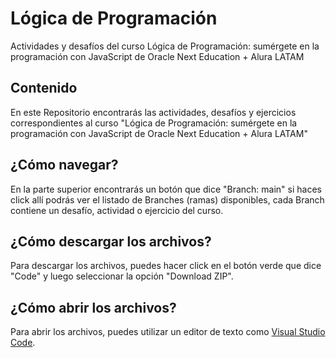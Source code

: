 # Lógica de Programación
 Actividades y desafíos del curso Lógica de Programación: sumérgete en la programación con JavaScript de Oracle Next Education + Alura LATAM

## Contenido
En este Repositorio encontrarás las actividades, desafíos y ejercicios correspondientes al curso "Lógica de Programación: sumérgete en la programación con JavaScript de Oracle Next Education + Alura LATAM"

## ¿Cómo navegar?
En la parte superior encontrarás un botón que dice "Branch: main" si haces click allí podrás ver el listado de Branches (ramas) disponibles, cada Branch contiene un desafío, actividad o ejercicio del curso.

## ¿Cómo descargar los archivos?
Para descargar los archivos, puedes hacer click en el botón verde que dice "Code" y luego seleccionar la opción "Download ZIP".

## ¿Cómo abrir los archivos?
Para abrir los archivos, puedes utilizar un editor de texto como [Visual Studio Code](https://code.visualstudio.com/).
